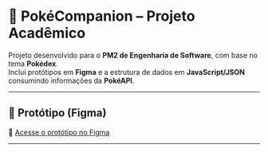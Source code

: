 # 📘 PokéCompanion – Projeto Acadêmico

Projeto desenvolvido para o **PM2 de Engenharia de Software**, com base no tema **Pokédex**.  
Inclui protótipos em **Figma** e a estrutura de dados em **JavaScript/JSON** consumindo informações da **PokéAPI**.

---

## 🎨 Protótipo (Figma)

🔗 [Acesse o protótipo no Figma](https://www.figma.com/design/BMIxPtOfdWrDZMKBC8H2Xr/PokeCompanion?node-id=4-2&t=3LXsKDFdZM0VsMnr-1)

---
